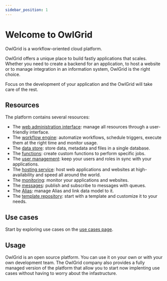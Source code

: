 ```yaml
---
sidebar_position: 1
---
```


# Welcome to OwlGrid

OwlGrid is a workflow-oriented cloud platform.

OwlGrid offers a unique place to build fastly applications that scales. Whether you need to create a backend for an application, to host a website or to manage integration in an information system, OwlGrid is the right choice.

Focus on the development of your application and the OwlGrid will take care of the rest.

## Resources

The platform contains several resources:
- The [web administration interface](/docs/administration): manage all resources through a user-friendly interface.
- The [workflow engine](/docs/workflows): automatize workflows, schedule triggers, execute them at the right time and monitor usage.
- The [data store](/docs/database): store data, metadata and files in a single database.
- The [functions](/docs/functions): create custom functions to perform specific jobs.
- The [user management](/docs/users-management): keep your users and roles in sync with your applications.
- The [hosting service](/docs/hosting): host web applications and websites at high-availability and speed all around the world.
- The [monitoring](/docs/monitor): monitor your applications and websites.
- The [messages](/docs/messages): publish and subscribe to messages with queues.
- The [Alias](/docs/alias): manage Alias and link data model to it.
- The [template repository](/docs/resources/templates): start with a template and customize it to your needs.

## Use cases

Start by exploring use cases on the [use cases page](/docs/use-cases).

## Usage

OwlGrid is an open source platform. You can use it on your own or with your own development team. The OwlGrid company also provides a fully managed version of the platform that allow you to start now implenting use cases without having to worry about the infastructure.